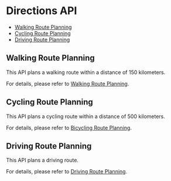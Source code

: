 # Directions API<a name="EN-US_TOPIC_0000001145523589"></a>

-   [Walking Route Planning](#section121841251604)
-   [Cycling Route Planning](#section2089881913020)
-   [Driving Route Planning](#section1842410291006)

## Walking Route Planning<a name="section121841251604"></a>

This API plans a walking route within a distance of 150 kilometers.

For details, please refer to  [Walking Route Planning](en-us_topic_0000001098843538.md).

## Cycling Route Planning<a name="section2089881913020"></a>

This API plans a cycling route within a distance of 500 kilometers.

For details, please refer to  [Bicycling Route Planning](en-us_topic_0000001145723457.md).

## Driving Route Planning<a name="section1842410291006"></a>

This API plans a driving route.

For details, please refer to  [Driving Route Planning](en-us_topic_0000001145923511.md).

